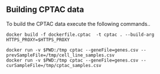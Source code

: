 ## Building CPTAC data

To build the CPTAC data execute the following commands..

```
docker build -f dockerfile.cptac  -t cptac . --build-arg HTTPS_PROXY=$HTTPS_PROXY

docker run -v $PWD:/tmp cptac --geneFile=genes.csv --prevSampleFile=/tmp/cell_line_samples.csv 
docker run -v $PWD:/tmp cptac --geneFile=genes.csv --curSampleFile=/tmp/cptac_samples.csv 


```
